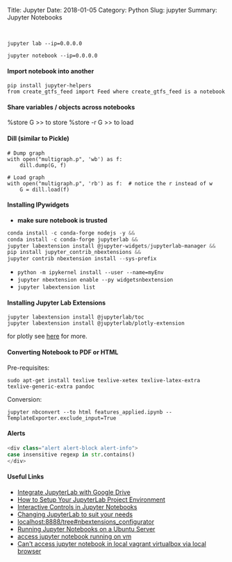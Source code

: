 Title: Jupyter
Date: 2018-01-05
Category: Python
Slug: jupyter
Summary: Jupyter Notebooks

<br> 

`jupyter lab --ip=0.0.0.0`

`jupyter notebook --ip=0.0.0.0`

#### Import notebook into another
```
pip install jupyter-helpers
from create_gtfs_feed import Feed where create_gtfs_feed is a notebook
```

#### Share variables / objects across notebooks

%store G >> to store
%store -r G >> to load


#### Dill (similar to Pickle)

```
# Dump graph
with open("multigraph.p", 'wb') as f:
    dill.dump(G, f)
```
```
# Load graph
with open("multigraph.p", 'rb') as f:  # notice the r instead of w
    G = dill.load(f)
```

#### Installing IPywidgets

* **make sure notebook is trusted**

```powershell
conda install -c conda-forge nodejs -y &&
conda install -c conda-forge jupyterlab &&
jupyter labextension install @jupyter-widgets/jupyterlab-manager &&
pip install jupyter_contrib_nbextensions &&
jupyter contrib nbextension install --sys-prefix
```

* `python -m ipykernel install --user --name=myEnv`
* `jupyter nbextension enable --py widgetsnbextension`
* `jupyter labextension list`


#### Installing Jupyter Lab Extensions

```
jupyter labextension install @jupyterlab/toc
jupyter labextension install @jupyterlab/plotly-extension
```
for plotly see [here](https://stackoverflow.com/questions/54936125/plotly-gives-an-empty-field-as-output-in-jupyter-lab) for more.


#### Converting Notebook to PDF or HTML

Pre-requisites:

`sudo apt-get install texlive texlive-xetex texlive-latex-extra texlive-generic-extra pandoc`

Conversion:

`jupyter nbconvert --to html features_applied.ipynb --TemplateExporter.exclude_input=True`


#### Alerts

```python
<div class="alert alert-block alert-info">
case insensitive regexp in str.contains()
</div>
```

#### Useful Links

* [Integrate JupyterLab with Google Drive](https://towardsdatascience.com/integrate-jupyterlab-with-google-drive-98d13e340c63)
* [How to Setup Your JupyterLab Project Environment](https://towardsdatascience.com/how-to-setup-your-jupyterlab-project-environment-74909dade29b)
* [Interactive Controls in Jupyter Notebooks](https://towardsdatascience.com/interactive-controls-for-jupyter-notebooks-f5c94829aee6)
* [Changing JupyterLab to suit your needs](https://www.youtube.com/watch?v=a9P7qv4P5LE)
* [localhost:8888/tree#nbextensions_configurator](http://localhost:8888/tree#nbextensions_configurator)
* [Running Jupyter Notebooks on a Ubuntu Server](https://hackersandslackers.com/running-jupyter-notebooks-on-a-ubuntu-server/)
* [access jupyter notebook running on vm](https://stackoverflow.com/questions/38545198/access-jupyter-notebook-running-on-vm)
* [Can't access jupyter notebook in local vagrant virtualbox via local browser](https://stackoverflow.com/questions/47597515/cant-access-jupyter-notebook-in-local-vagrant-virtualbox-via-local-browser)
